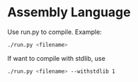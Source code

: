 # Assembly Language

Use run.py to compile. Example:

```bash
./run.py <filename>
```

If want to compile with stdlib, use
```bash
./run.py <filename> --withstdlib 1
```
